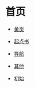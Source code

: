 # 首页

<div id = "首"></div>
<script src = "./js/首.js"></script>

* [黄页](网页/黄页.html)
* [起点书](网页/起点书.html)

* [导航](网页/导航.html)
* [其他](网页/其他.html)

* [初始](网页/初始.html)
